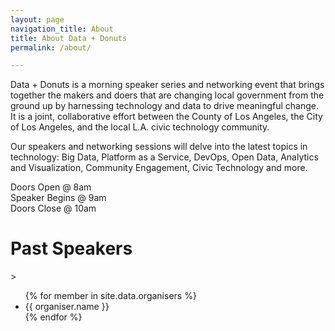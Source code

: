 ```yaml
---
layout: page
navigation_title: About
title: About Data + Donuts
permalink: /about/

---
```


<p>Data + Donuts is a morning speaker series and networking event that brings together the makers and doers that are changing local government from the ground up by harnessing technology and data to drive meaningful change.  It is a joint, collaborative effort between the County of Los Angeles, the City of Los Angeles, and the local L.A. civic technology community.</p>

<p>Our speakers and networking sessions will delve into the latest topics in technology: Big Data, Platform as a Service, DevOps, Open Data, Analytics and Visualization, Community Engagement, Civic Technology and more.</p>

<p>Doors Open @ 8am<br />
Speaker Begins @ 9am<br /> 
Doors Close @ 10am</p>

<h1>Past Speakers</h1>>
<ul>
{% for member in site.data.organisers %}
  <li>
<!--     <a href="https://github.com/{{ member.github }}">
 -->      {{ organiser.name }}
    </a>
  </li>
{% endfor %}
</ul>

<p></p>